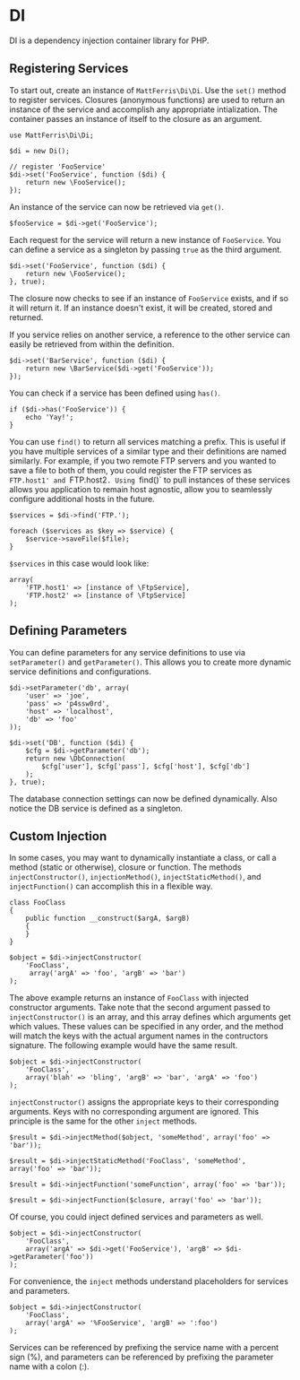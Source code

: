 DI
==

DI is a dependency injection container library for PHP.

Registering Services
--------------------

To start out, create an instance of `MattFerris\Di\Di`. Use the `set()` method to register services. Closures (anonymous functions) are used to return an instance of the service and accomplish any appropriate intialization. The container passes an instance of itself to the closure as an argument.

    use MattFerris\Di\Di;

    $di = new Di();

    // register 'FooService'
    $di->set('FooService', function ($di) {
        return new \FooService();
    });

An instance of the service can now be retrieved via `get()`.

    $fooService = $di->get('FooService');

Each request for the service will return a new instance of `FooService`. You can define a service as a singleton by passing `true` as the third argument.

    $di->set('FooService', function ($di) {
        return new \FooService();
    }, true);

The closure now checks to see if an instance of `FooService` exists, and if so it will return it. If an instance doesn't exist, it will be created, stored and returned.

If you service relies on another service, a reference to the other service can easily be retrieved from within the definition.

    $di->set('BarService', function ($di) {
        return new \BarService($di->get('FooService'));
    });

You can check if a service has been defined using `has()`.

    if ($di->has('FooService')) {
        echo 'Yay!';
    }

You can use `find()` to return all services matching a prefix. This is useful if you have multiple services of a similar type and their definitions are named similarly. For example, if you two remote FTP servers and you wanted to save a file to both of them, you could register the FTP services as `FTP.host1' and `FTP.host2`. Using `find()` to pull instances of these services allows you application to remain host agnostic, allow you to seamlessly configure additional hosts in the future.

    $services = $di->find('FTP.');

    foreach ($services as $key => $service) {
        $service->saveFile($file);
    }

`$services` in this case would look like:

    array(
        'FTP.host1' => [instance of \FtpService],
        'FTP.host2' => [instance of \FtpService]
    );

Defining Parameters
-------------------

You can define parameters for any service definitions to use via `setParameter()` and `getParameter()`. This allows you to create more dynamic service definitions and configurations.

    $di->setParameter('db', array(
        'user' => 'joe',
        'pass' => 'p4ssw0rd',
        'host' => 'localhost',
        'db' => 'foo'
    ));

    $di->set('DB', function ($di) {
        $cfg = $di->getParameter('db');
        return new \DbConnection(
            $cfg['user'], $cfg['pass'], $cfg['host'], $cfg['db']
        );
    }, true);

The database connection settings can now be defined dynamically. Also notice the DB service is defined as a singleton.

Custom Injection
----------------

In some cases, you may want to dynamically instantiate a class, or call a method (static or otherwise), closure or function. The methods `injectConstructor()`, `injectionMethod()`, `injectStaticMethod()`, and `injectFunction()` can accomplish this in a flexible way.

    class FooClass
    {
        public function __construct($argA, $argB)
        {
        }
    }

    $object = $di->injectConstructor(
        'FooClass',
         array('argA' => 'foo', 'argB' => 'bar')
    );

The above example returns an instance of `FooClass` with injected constructor arguments. Take note that the second argument passed to `injectConstructor()` is an array, and this array defines which arguments get which values. These values can be specified in any order, and the method will match the keys with the actual argument names in the contructors signature. The following example would have the same result.

    $object = $di->injectConstructor(
        'FooClass',
        array('blah' => 'bling', 'argB' => 'bar', 'argA' => 'foo')
    );

`injectConstructor()` assigns the appropriate keys to their corresponding arguments. Keys with no corresponding argument are ignored. This principle is the same for the other `inject` methods.

    $result = $di->injectMethod($object, 'someMethod', array('foo' => 'bar'));

    $result = $di->injectStaticMethod('FooClass', 'someMethod', array('foo' => 'bar'));

    $result = $di->injectFunction('someFunction', array('foo' => 'bar'));

    $result = $di->injectFunction($closure, array('foo' => 'bar'));

Of course, you could inject defined services and parameters as well.

    $object = $di->injectConstructor(
        'FooClass',
        array('argA' => $di->get('FooService'), 'argB' => $di->getParameter('foo'))
    );

For convenience, the `inject` methods understand placeholders for services and parameters.

    $object = $di->injectConstructor(
        'FooClass',
        array('argA' => '%FooService', 'argB' => ':foo')
    );

Services can be referenced by prefixing the service name with a percent sign (%), and parameters can be referenced by prefixing the parameter name with a colon (:).
